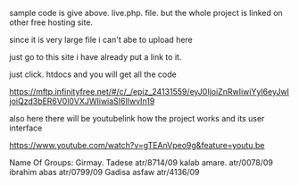 sample code is give above.  live.php.  file.  but the whole project is linked on other free hosting site.


since it is very large file i can't abe to upload here 

just go to this site i have already put a link to it. 

just click. htdocs and you will get all the code


https://mftp.infinityfree.net/#/c/_/epiz_24131559/eyJ0IjoiZnRwIiwiYyI6eyJwIjoiQzd3bER6V0l0VXJWIiwiaSI6IlwvIn19


also here there will be youtubelink how the project works and its user interface


https://www.youtube.com/watch?v=gTEAnVpeo9g&feature=youtu.be




Name Of Groups:
Girmay. Tadese atr/8714/09
kalab amare. atr/0078/09
ibrahim abas atr/0799/09
Gadisa asfaw atr/4136/09
